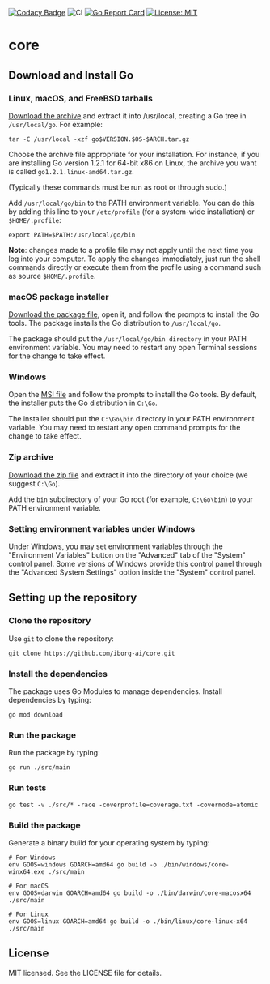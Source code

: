 [![Codacy Badge](https://api.codacy.com/project/badge/Grade/00e659dd629c4cbaa3a2d543f6bcc27b)](https://www.codacy.com/gh/iborg-ai/core?utm_source=github.com&amp;utm_medium=referral&amp;utm_content=iborg-ai/core&amp;utm_campaign=Badge_Grade) ![CI](https://github.com/iborg-ai/core/workflows/CI/badge.svg) [![Go Report Card](https://goreportcard.com/badge/github.com/iborg-ai/core)](https://goreportcard.com/report/github.com/iborg-ai/core) [![License: MIT](https://img.shields.io/badge/License-MIT-green.svg)](https://opensource.org/licenses/MIT)

# core
## Download and Install Go
### Linux, macOS, and FreeBSD tarballs
[Download the archive](https://golang.org/dl/) and extract it into /usr/local, creating a Go tree in `/usr/local/go`. For example:

```shell
tar -C /usr/local -xzf go$VERSION.$OS-$ARCH.tar.gz
```
Choose the archive file appropriate for your installation. For instance, if you are installing Go version 1.2.1 for 64-bit x86 on Linux, the archive you want is called `go1.2.1.linux-amd64.tar.gz`.

(Typically these commands must be run as root or through sudo.)

Add `/usr/local/go/bin` to the PATH environment variable. You can do this by adding this line to your `/etc/profile` (for a system-wide installation) or `$HOME/.profile`:

```shell
export PATH=$PATH:/usr/local/go/bin
```
**Note**: changes made to a profile file may not apply until the next time you log into your computer. To apply the changes immediately, just run the shell commands directly or execute them from the profile using a command such as source `$HOME/.profile`.

### macOS package installer

[Download the package file](https://golang.org/dl/), open it, and follow the prompts to install the Go tools. The package installs the Go distribution to `/usr/local/go`.

The package should put the `/usr/local/go/bin directory` in your PATH environment variable. You may need to restart any open Terminal sessions for the change to take effect.

### Windows

Open the [MSI file](https://golang.org/dl/) and follow the prompts to install the Go tools. By default, the installer puts the Go distribution in `C:\Go`.

The installer should put the `C:\Go\bin` directory in your PATH environment variable. You may need to restart any open command prompts for the change to take effect.

### Zip archive

[Download the zip file](https://golang.org/dl/) and extract it into the directory of your choice (we suggest `C:\Go`).

Add the `bin` subdirectory of your Go root (for example, `C:\Go\bin`) to your PATH environment variable.

### Setting environment variables under Windows

Under Windows, you may set environment variables through the "Environment Variables" button on the "Advanced" tab of the "System" control panel. Some versions of Windows provide this control panel through the "Advanced System Settings" option inside the "System" control panel.

## Setting up the repository
### Clone the repository

Use `git` to clone the repository:

```shell
git clone https://github.com/iborg-ai/core.git
```

### Install the dependencies

The package uses Go Modules to manage dependencies. Install dependencies by typing:

```shell
go mod download
```

### Run the package

Run the package by typing:

```shell
go run ./src/main
```

### Run tests

```shell
go test -v ./src/* -race -coverprofile=coverage.txt -covermode=atomic
```

### Build the package

Generate a binary build for your operating system by typing:

```shell
# For Windows
env GOOS=windows GOARCH=amd64 go build -o ./bin/windows/core-winx64.exe ./src/main

# For macOS
env GOOS=darwin GOARCH=amd64 go build -o ./bin/darwin/core-macosx64 ./src/main

# For Linux
env GOOS=linux GOARCH=amd64 go build -o ./bin/linux/core-linux-x64 ./src/main
````

## License
MIT licensed. See the LICENSE file for details.
